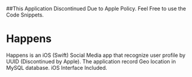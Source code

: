 ##This Application Discontinued Due to Apple Policy. Feel Free to use the Code Snippets.

# Happens
Happens is an iOS (Swift) Social Media app that recognize user profile by UUID (Discontinued by Apple). The application record Geo location in MySQL database. iOS Interface Included.

